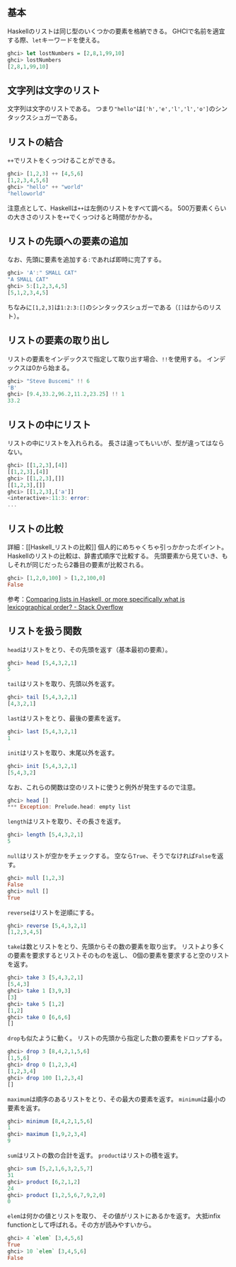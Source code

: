 ## 基本
Haskellのリストは同じ型のいくつかの要素を格納できる。
GHCIで名前を適宜する際、`let`キーワードを使える。
```haskell
ghci> let lostNumbers = [2,8,1,99,10]
ghci> lostNumbers 
[2,8,1,99,10]
```

## 文字列は文字のリスト
文字列は文字のリストである。
つまり`"hello"`は`['h','e','l','l','o']`のシンタックスシュガーである。

## リストの結合
`++`でリストをくっつけることができる。
```haskell
ghci> [1,2,3] ++ [4,5,6]
[1,2,3,4,5,6]
ghci> "hello" ++ "world"
"helloworld"
```
注意点として、Haskellは`++`は左側のリストをすべて調べる。
500万要素くらいの大きさのリストを`++`でくっつけると時間がかかる。

## リストの先頭への要素の追加
なお、先頭に要素を追加する`:`であれば即時に完了する。
```haskell
ghci> 'A':" SMALL CAT"
"A SMALL CAT"
ghci> 5:[1,2,3,4,5]
[5,1,2,3,4,5]
```

ちなみに`[1,2,3]`は`1:2:3:[]`のシンタックスシュガーである（`[]`はからのリスト）。

## リストの要素の取り出し
リストの要素をインデックスで指定して取り出す場合、`!!`を使用する。
インデックスは0から始まる。
```haskell
ghci> "Steve Buscemi" !! 6
'B'
ghci> [9.4,33.2,96.2,11.2,23.25] !! 1
33.2
```

## リストの中にリスト
リストの中にリストを入れられる。
長さは違ってもいいが、型が違ってはならない。
```haskell
ghci> [[1,2,3],[4]]
[[1,2,3],[4]]
ghci> [[1,2,3],[]] 
[[1,2,3],[]]
ghci> [[1,2,3],['a']]
<interactive>:11:3: error:
...
```

## リストの比較
詳細：[[Haskell_リストの比較]]
個人的にめちゃくちゃ引っかかったポイント。
Haskellのリストの比較は、辞書式順序で比較する。
先頭要素から見ていき、もしそれが同じだったら2番目の要素が比較される。
```haskell
ghci> [1,2,0,100] > [1,2,100,0]
False
```
参考：[Comparing lists in Haskell, or more specifically what is lexicographical order? - Stack Overflow](https://stackoverflow.com/questions/3651144/comparing-lists-in-haskell-or-more-specifically-what-is-lexicographical-order)

## リストを扱う関数
`head`はリストをとり、その先頭を返す（基本最初の要素）。
```haskell
ghci> head [5,4,3,2,1]
5 
```
`tail`はリストを取り、先頭以外を返す。
```haskell
ghci> tail [5,4,3,2,1]
[4,3,2,1] 
```
`last`はリストをとり、最後の要素を返す。
```haskell
ghci> last [5,4,3,2,1]
1 
```
`init`はリストを取り、末尾以外を返す。
```haskell
ghci> init [5,4,3,2,1]
[5,4,3,2]
```

なお、これらの関数は空のリストに使うと例外が発生するので注意。
```haskell
ghci> head []
*** Exception: Prelude.head: empty list
```

`length`はリストを取り、その長さを返す。
```haskell
ghci> length [5,4,3,2,1]
5
```
`null`はリストが空かをチェックする。
空なら`True`、そうでなければ`False`を返す。
```haskell
ghci> null [1,2,3]
False
ghci> null []
True
```
`reverse`はリストを逆順にする。
```haskell
ghci> reverse [5,4,3,2,1]
[1,2,3,4,5]
```

`take`は数とリストをとり、先頭からその数の要素を取り出す。
リストより多くの要素を要求するとリストそのものを返し、
0個の要素を要求すると空のリストを返す。
```haskell
ghci> take 3 [5,4,3,2,1]
[5,4,3]
ghci> take 1 [3,9,3]
[3]
ghci> take 5 [1,2]
[1,2]
ghci> take 0 [6,6,6]
[]
```
`drop`も似たように動く。
リストの先頭から指定した数の要素をドロップする。
```haskell
ghci> drop 3 [8,4,2,1,5,6]
[1,5,6]
ghci> drop 0 [1,2,3,4]
[1,2,3,4]
ghci> drop 100 [1,2,3,4]
[]
```
`maximum`は順序のあるリストをとり、その最大の要素を返す。
`minimum`は最小の要素を返す。
```haskell
ghci> minimum [8,4,2,1,5,6]
1
ghci> maximum [1,9,2,3,4]
9
```
`sum`はリストの数の合計を返す。
`product`はリストの積を返す。
```haskell
ghci> sum [5,2,1,6,3,2,5,7]
31
ghci> product [6,2,1,2]
24
ghci> product [1,2,5,6,7,9,2,0]
0 
```
`elem`は何かの値とリストを取り、
その値がリストにあるかを返す。
大抵infix functionとして呼ばれる。その方が読みやすいから。
```haskell
ghci> 4 `elem` [3,4,5,6]
True
ghci> 10 `elem` [3,4,5,6]
False
```
